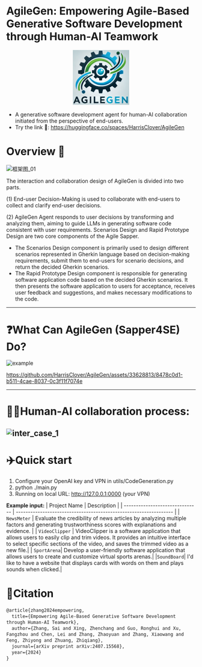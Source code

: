 
# AgileGen: Empowering Agile-Based Generative Software Development through Human-AI Teamwork

<p align="center">
  <img src='./Icon.png' width=150>
</p>

- A generative software development agent for human-AI collaboration initiated from the perspective of end-users.
- Try the link 🤗: https://huggingface.co/spaces/HarrisClover/AgileGen

# Overview 📄

![框架图_01](https://github.com/HarrisClover/AgileGen/assets/33628813/e41c642e-50bb-43a9-860c-9203aae0bc46)

The interaction and collaboration design of AgileGen is divided into two parts.

(1) End-user Decision-Making is used to collaborate with end-users to collect and clarify end-user decisions.

(2) AgileGen Agent responds to user decisions by transforming and analyzing them, aiming to guide LLMs in generating software code consistent with user requirements. Scenarios Design and Rapid Prototype Design are two core components of the Agile Sapper.

- The Scenarios Design component is primarily used to design different scenarios represented in Gherkin language based on decision-making requirements, submit them to end-users for scenario decisions, and return the decided Gherkin scenarios.
- The Rapid Prototype Design component is responsible for generating software application code based on the decided Gherkin scenarios. It then presents the software application to users for acceptance, receives user feedback and suggestions, and makes necessary modifications to the code.

---

# ❓**What Can AgileGen (Sapper4SE) Do?**
![example](https://github.com/user-attachments/assets/08b7b260-81be-4b0a-8a34-5ae799730e6b)

https://github.com/HarrisClover/AgileGen/assets/33628813/8478c0d1-b511-4cae-8037-0c3f11f7074e

---
# 👨‍💻‍Human-AI collaboration process:
![inter_case_1](https://github.com/user-attachments/assets/6c2d46c4-0b41-4cd2-b53d-bb25c5daf2ff)
---
# ✈️Quick start

1. Configure your OpenAI key and VPN in utils/CodeGeneration.py
2. python ./main.py
3. Running on local URL:  http://127.0.0.1:0000 (your VPN)

**Example input:**
| Project Name                 | Description                                                |
| ------------------------------- | ----------------------------------------------------------------- |
| `NewsMeter`      | Evaluate the credibility of news articles by analyzing multiple factors and generating trustworthiness scores with explanations and evidence. |
| `VideoClipper`   | VideoClipper is a software application that allows users to easily clip and trim videos. It provides an intuitive interface to select specific sections of the video, and saves the trimmed video as a new file.|
| `SportArena`| Develop a user-friendly software application that allows users to create and customize virtual sports arenas.|
|`SoundBoard`| I'd like to have a website that displays cards with words on them and plays sounds when clicked.|

# 🔎Citation
```
@article{zhang2024empowering,
  title={Empowering Agile-Based Generative Software Development through Human-AI Teamwork},
  author={Zhang, Sai and Xing, Zhenchang and Guo, Ronghui and Xu, Fangzhou and Chen, Lei and Zhang, Zhaoyuan and Zhang, Xiaowang and Feng, Zhiyong and Zhuang, Zhiqiang},
  journal={arXiv preprint arXiv:2407.15568},
  year={2024}
}
```
